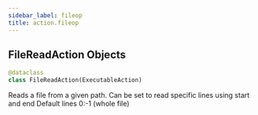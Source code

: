 ```yaml
---
sidebar_label: fileop
title: action.fileop
---
```


## FileReadAction Objects

```python
@dataclass
class FileReadAction(ExecutableAction)
```

Reads a file from a given path.
Can be set to read specific lines using start and end
Default lines 0:-1 (whole file)

